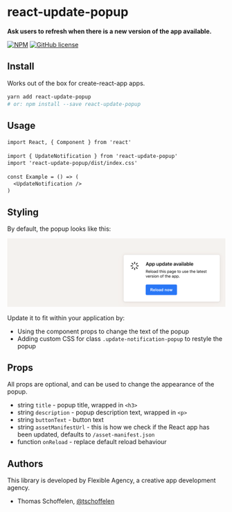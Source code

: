 # react-update-popup

**Ask users to refresh when there is a new version of the app available.**

[![NPM](https://img.shields.io/npm/v/react-update-popup.svg)](https://www.npmjs.com/package/react-update-popup)
[![GitHub license](https://img.shields.io/github/license/flexible-agency/react-update-popup.svg)](https://github.com/flexible-agency/react-update-popup/blob/master/LICENSE)


## Install

Works out of the box for create-react-app apps.

```bash
yarn add react-update-popup
# or: npm install --save react-update-popup
```


## Usage

```tsx
import React, { Component } from 'react'

import { UpdateNotification } from 'react-update-popup'
import 'react-update-popup/dist/index.css'

const Example = () => (
  <UpdateNotification />
)
```


## Styling

By default, the popup looks like this:

![Example](.github/example.png)

Update it to fit within your application by:

* Using the component props to change the text of the popup
* Adding custom CSS for class `.update-notification-popup` to restyle the popup


## Props

All props are optional, and can be used to change the appearance of the popup.

* string `title` - popup title, wrapped in `<h3>`
* string `description` - popup description text, wrapped in `<p>`
* string `buttonText` - button text
* string `assetManifestUrl` - this is how we check if the React app has been updated, defaults to `/asset-manifest.json`
* function `onReload` - replace default reload behaviour


## Authors

This library is developed by Flexible Agency, a creative app development agency.

- Thomas Schoffelen, [@tschoffelen](https://twitter.com/tschoffelen)
